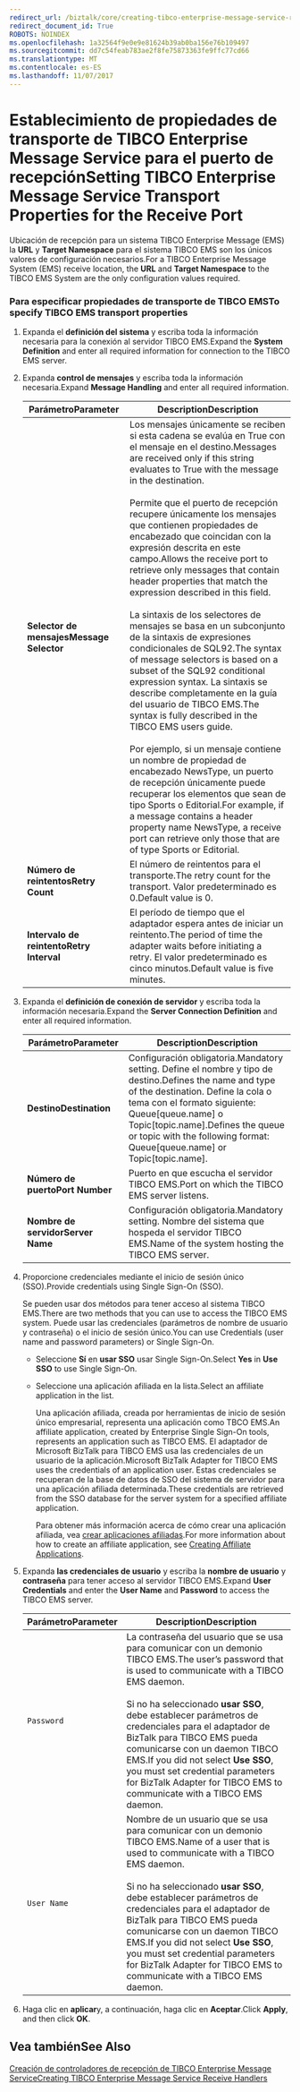 ```yaml
---
redirect_url: /biztalk/core/creating-tibco-enterprise-message-service-receive-handlers/
redirect_document_id: True
ROBOTS: NOINDEX
ms.openlocfilehash: 1a32564f9e0e9e81624b39ab0ba156e76b109497
ms.sourcegitcommit: dd7c54feab783ae2f8fe75873363fe9ffc77cd66
ms.translationtype: MT
ms.contentlocale: es-ES
ms.lasthandoff: 11/07/2017
---
```

# <a name="setting-tibco-enterprise-message-service-transport-properties-for-the-receive-port"></a><span data-ttu-id="6612d-101">Establecimiento de propiedades de transporte de TIBCO Enterprise Message Service para el puerto de recepción</span><span class="sxs-lookup"><span data-stu-id="6612d-101">Setting TIBCO Enterprise Message Service Transport Properties for the Receive Port</span></span>
<span data-ttu-id="6612d-102">Ubicación de recepción para un sistema TIBCO Enterprise Message (EMS) la **URL** y **Target Namespace** para el sistema TIBCO EMS son los únicos valores de configuración necesarios.</span><span class="sxs-lookup"><span data-stu-id="6612d-102">For a TIBCO Enterprise Message System (EMS) receive location, the **URL** and **Target Namespace** to the TIBCO EMS System are the only configuration values required.</span></span>  
  
### <a name="to-specify-tibco-ems-transport-properties"></a><span data-ttu-id="6612d-103">Para especificar propiedades de transporte de TIBCO EMS</span><span class="sxs-lookup"><span data-stu-id="6612d-103">To specify TIBCO EMS transport properties</span></span>  
  
1.  <span data-ttu-id="6612d-104">Expanda el **definición del sistema** y escriba toda la información necesaria para la conexión al servidor TIBCO EMS.</span><span class="sxs-lookup"><span data-stu-id="6612d-104">Expand the **System Definition** and enter all required information for connection to the TIBCO EMS server.</span></span>  
  
2.  <span data-ttu-id="6612d-105">Expanda **control de mensajes** y escriba toda la información necesaria.</span><span class="sxs-lookup"><span data-stu-id="6612d-105">Expand **Message Handling** and enter all required information.</span></span>  
  
    |<span data-ttu-id="6612d-106">Parámetro</span><span class="sxs-lookup"><span data-stu-id="6612d-106">Parameter</span></span>|<span data-ttu-id="6612d-107">Description</span><span class="sxs-lookup"><span data-stu-id="6612d-107">Description</span></span>|  
    |---------------|-----------------|  
    |<span data-ttu-id="6612d-108">**Selector de mensajes**</span><span class="sxs-lookup"><span data-stu-id="6612d-108">**Message Selector**</span></span>|<span data-ttu-id="6612d-109">Los mensajes únicamente se reciben si esta cadena se evalúa en True con el mensaje en el destino.</span><span class="sxs-lookup"><span data-stu-id="6612d-109">Messages are received only if this string evaluates to True with the message in the destination.</span></span><br /><br /> <span data-ttu-id="6612d-110">Permite que el puerto de recepción recupere únicamente los mensajes que contienen propiedades de encabezado que coincidan con la expresión descrita en este campo.</span><span class="sxs-lookup"><span data-stu-id="6612d-110">Allows the receive port to retrieve only messages that contain header properties that match the expression described in this field.</span></span><br /><br /> <span data-ttu-id="6612d-111">La sintaxis de los selectores de mensajes se basa en un subconjunto de la sintaxis de expresiones condicionales de SQL92.</span><span class="sxs-lookup"><span data-stu-id="6612d-111">The syntax of message selectors is based on a subset of the SQL92 conditional expression syntax.</span></span> <span data-ttu-id="6612d-112">La sintaxis se describe completamente en la guía del usuario de TIBCO EMS.</span><span class="sxs-lookup"><span data-stu-id="6612d-112">The syntax is fully described in the TIBCO EMS users guide.</span></span><br /><br /> <span data-ttu-id="6612d-113">Por ejemplo, si un mensaje contiene un nombre de propiedad de encabezado NewsType, un puerto de recepción únicamente puede recuperar los elementos que sean de tipo Sports o Editorial.</span><span class="sxs-lookup"><span data-stu-id="6612d-113">For example, if a message contains a header property name NewsType, a receive port can retrieve only those that are of type Sports or Editorial.</span></span>|  
    |<span data-ttu-id="6612d-114">**Número de reintentos**</span><span class="sxs-lookup"><span data-stu-id="6612d-114">**Retry Count**</span></span>|<span data-ttu-id="6612d-115">El número de reintentos para el transporte.</span><span class="sxs-lookup"><span data-stu-id="6612d-115">The retry count for the transport.</span></span> <span data-ttu-id="6612d-116">Valor predeterminado es 0.</span><span class="sxs-lookup"><span data-stu-id="6612d-116">Default value is 0.</span></span>|  
    |<span data-ttu-id="6612d-117">**Intervalo de reintento**</span><span class="sxs-lookup"><span data-stu-id="6612d-117">**Retry Interval**</span></span>|<span data-ttu-id="6612d-118">El período de tiempo que el adaptador espera antes de iniciar un reintento.</span><span class="sxs-lookup"><span data-stu-id="6612d-118">The period of time the adapter waits before initiating a retry.</span></span> <span data-ttu-id="6612d-119">El valor predeterminado es cinco minutos.</span><span class="sxs-lookup"><span data-stu-id="6612d-119">Default value is five minutes.</span></span>|  
  
3.  <span data-ttu-id="6612d-120">Expanda el **definición de conexión de servidor** y escriba toda la información necesaria.</span><span class="sxs-lookup"><span data-stu-id="6612d-120">Expand the **Server Connection Definition** and enter all required information.</span></span>  
  
    |<span data-ttu-id="6612d-121">Parámetro</span><span class="sxs-lookup"><span data-stu-id="6612d-121">Parameter</span></span>|<span data-ttu-id="6612d-122">Description</span><span class="sxs-lookup"><span data-stu-id="6612d-122">Description</span></span>|  
    |---------------|-----------------|  
    |<span data-ttu-id="6612d-123">**Destino**</span><span class="sxs-lookup"><span data-stu-id="6612d-123">**Destination**</span></span>|<span data-ttu-id="6612d-124">Configuración obligatoria.</span><span class="sxs-lookup"><span data-stu-id="6612d-124">Mandatory setting.</span></span> <span data-ttu-id="6612d-125">Define el nombre y tipo de destino.</span><span class="sxs-lookup"><span data-stu-id="6612d-125">Defines the name and type of the destination.</span></span> <span data-ttu-id="6612d-126">Define la cola o tema con el formato siguiente: Queue[queue.name] o Topic[topic.name].</span><span class="sxs-lookup"><span data-stu-id="6612d-126">Defines the queue or topic with the following format: Queue[queue.name] or Topic[topic.name].</span></span>|  
    |<span data-ttu-id="6612d-127">**Número de puerto**</span><span class="sxs-lookup"><span data-stu-id="6612d-127">**Port Number**</span></span>|<span data-ttu-id="6612d-128">Puerto en que escucha el servidor TIBCO EMS.</span><span class="sxs-lookup"><span data-stu-id="6612d-128">Port on which the TIBCO EMS server listens.</span></span>|  
    |<span data-ttu-id="6612d-129">**Nombre de servidor**</span><span class="sxs-lookup"><span data-stu-id="6612d-129">**Server Name**</span></span>|<span data-ttu-id="6612d-130">Configuración obligatoria.</span><span class="sxs-lookup"><span data-stu-id="6612d-130">Mandatory setting.</span></span> <span data-ttu-id="6612d-131">Nombre del sistema que hospeda el servidor TIBCO EMS.</span><span class="sxs-lookup"><span data-stu-id="6612d-131">Name of the system hosting the TIBCO EMS server.</span></span>|  
  
4.  <span data-ttu-id="6612d-132">Proporcione credenciales mediante el inicio de sesión único (SSO).</span><span class="sxs-lookup"><span data-stu-id="6612d-132">Provide credentials using Single Sign-On (SSO).</span></span>  
  
     <span data-ttu-id="6612d-133">Se pueden usar dos métodos para tener acceso al sistema TIBCO EMS.</span><span class="sxs-lookup"><span data-stu-id="6612d-133">There are two methods that you can use to access the TIBCO EMS system.</span></span> <span data-ttu-id="6612d-134">Puede usar las credenciales (parámetros de nombre de usuario y contraseña) o el inicio de sesión único.</span><span class="sxs-lookup"><span data-stu-id="6612d-134">You can use Credentials (user name and password parameters) or Single Sign-On.</span></span>  
  
    -   <span data-ttu-id="6612d-135">Seleccione **Sí** en **usar SSO** usar Single Sign-On.</span><span class="sxs-lookup"><span data-stu-id="6612d-135">Select **Yes** in **Use SSO** to use Single Sign-On.</span></span>  
  
    -   <span data-ttu-id="6612d-136">Seleccione una aplicación afiliada en la lista.</span><span class="sxs-lookup"><span data-stu-id="6612d-136">Select an affiliate application in the list.</span></span>  
  
         <span data-ttu-id="6612d-137">Una aplicación afiliada, creada por herramientas de inicio de sesión único empresarial, representa una aplicación como TBCO EMS.</span><span class="sxs-lookup"><span data-stu-id="6612d-137">An affiliate application, created by Enterprise Single Sign-On tools, represents an application such as TIBCO EMS.</span></span> <span data-ttu-id="6612d-138">El adaptador de Microsoft BizTalk para TIBCO EMS usa las credenciales de un usuario de la aplicación.</span><span class="sxs-lookup"><span data-stu-id="6612d-138">Microsoft BizTalk Adapter for TIBCO EMS uses the credentials of an application user.</span></span> <span data-ttu-id="6612d-139">Estas credenciales se recuperan de la base de datos de SSO del sistema de servidor para una aplicación afiliada determinada.</span><span class="sxs-lookup"><span data-stu-id="6612d-139">These credentials are retrieved from the SSO database for the server system for a specified affiliate application.</span></span>  
  
         <span data-ttu-id="6612d-140">Para obtener más información acerca de cómo crear una aplicación afiliada, vea [crear aplicaciones afiliadas](../core/creating-affiliate-applications5.md).</span><span class="sxs-lookup"><span data-stu-id="6612d-140">For more information about how to create an affiliate application, see [Creating Affiliate Applications](../core/creating-affiliate-applications5.md).</span></span>  
  
5.  <span data-ttu-id="6612d-141">Expanda **las credenciales de usuario** y escriba la **nombre de usuario** y **contraseña** para tener acceso al servidor TIBCO EMS.</span><span class="sxs-lookup"><span data-stu-id="6612d-141">Expand **User Credentials** and enter the **User Name** and **Password** to access the TIBCO EMS server.</span></span>  
  
    |<span data-ttu-id="6612d-142">Parámetro</span><span class="sxs-lookup"><span data-stu-id="6612d-142">Parameter</span></span>|<span data-ttu-id="6612d-143">Description</span><span class="sxs-lookup"><span data-stu-id="6612d-143">Description</span></span>|  
    |---------------|-----------------|  
    |`Password`|<span data-ttu-id="6612d-144">La contraseña del usuario que se usa para comunicar con un demonio TIBCO EMS.</span><span class="sxs-lookup"><span data-stu-id="6612d-144">The user’s password that is used to communicate with a TIBCO EMS daemon.</span></span><br /><br /> <span data-ttu-id="6612d-145">Si no ha seleccionado **usar SSO**, debe establecer parámetros de credenciales para el adaptador de BizTalk para TIBCO EMS pueda comunicarse con un daemon TIBCO EMS.</span><span class="sxs-lookup"><span data-stu-id="6612d-145">If you did not select **Use SSO**, you must set credential parameters for BizTalk Adapter for TIBCO EMS to communicate with a TIBCO EMS daemon.</span></span>|  
    |`User Name`|<span data-ttu-id="6612d-146">Nombre de un usuario que se usa para comunicar con un demonio TIBCO EMS.</span><span class="sxs-lookup"><span data-stu-id="6612d-146">Name of a user that is used to communicate with a TIBCO EMS daemon.</span></span><br /><br /> <span data-ttu-id="6612d-147">Si no ha seleccionado **usar SSO**, debe establecer parámetros de credenciales para el adaptador de BizTalk para TIBCO EMS pueda comunicarse con un daemon TIBCO EMS.</span><span class="sxs-lookup"><span data-stu-id="6612d-147">If you did not select **Use SSO**, you must set credential parameters for BizTalk Adapter for TIBCO EMS to communicate with a TIBCO EMS daemon.</span></span>|  
  
6.  <span data-ttu-id="6612d-148">Haga clic en **aplicar**y, a continuación, haga clic en **Aceptar**.</span><span class="sxs-lookup"><span data-stu-id="6612d-148">Click **Apply**, and then click **OK**.</span></span>  
  
## <a name="see-also"></a><span data-ttu-id="6612d-149">Vea también</span><span class="sxs-lookup"><span data-stu-id="6612d-149">See Also</span></span>  
  [<span data-ttu-id="6612d-150">Creación de controladores de recepción de TIBCO Enterprise Message Service</span><span class="sxs-lookup"><span data-stu-id="6612d-150">Creating TIBCO Enterprise Message Service Receive Handlers</span></span>](../core/creating-tibco-enterprise-message-service-receive-handlers.md)